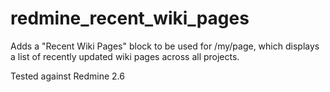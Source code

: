 redmine_recent_wiki_pages
=========================

Adds a "Recent Wiki Pages" block to be used for /my/page, which displays a list
of recently updated wiki pages across all projects.

Tested against Redmine 2.6
